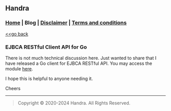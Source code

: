 ## Handra

### [Home](/) | Blog | [Disclaimer](/disclaimer) | [Terms and conditions](/tnc)

[<<go back](..)

### EJBCA RESTful Client API for Go
There is not much technical discussion here. Just wanted to share that I have released a Go client for EJBCA RESTful API. You may access the module [here](https://github.com/gohango/ejbcarest).

I hope this is helpful to anyone needing it.

Cheers

---

> Copyright &copy; 2020-2024 Handra. All Rights Reserved.
